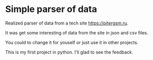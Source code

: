# Simple parser of data

Realized parser of data from a tech site https://pitergsm.ru.  

It was get some interesting of data from the site in json and csv files. 

You could to change it for youself or just use it in other projects. 

This is my first project in python. I'll glad to see the feedback.
